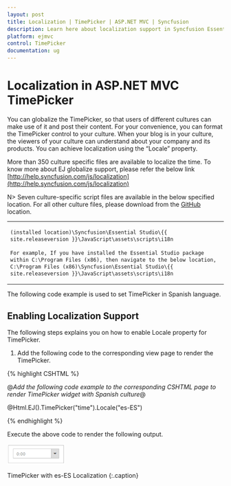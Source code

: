 ```yaml
---
layout: post
title: Localization | TimePicker | ASP.NET MVC | Syncfusion
description: Learn here about localization support in Syncfusion Essential ASP.NET MVC TimePicker Control, its elements, and more.
platform: ejmvc
control: TimePicker
documentation: ug
---
```


# Localization in ASP.NET MVC TimePicker

You can globalize the TimePicker, so that users of different cultures can make use of it and post their content. For your convenience, you can format the TimePicker control to your culture. When your blog is in your culture, the viewers of your culture can understand about your company and its products. You can achieve localization using the “Locale” property. 

More than 350 culture specific files are available to localize the time. To know more about EJ globalize support, please refer the below link      
 [http://help.syncfusion.com/js/localization](http://help.syncfusion.com/js/localization) 

N> Seven culture-specific script files are available in the below specified location. For all other culture files, please download from the [GitHub](https://github.com/syncfusion/ej-global/tree/master/i18n) location.

<table>
<tr>
<td>

    (installed location)\Syncfusion\Essential Studio\{{ site.releaseversion }}\JavaScript\assets\scripts\i18n

    For example, If you have installed the Essential Studio package within C:\Program Files (x86), then navigate to the below location, 
    C:\Program Files (x86)\Syncfusion\Essential Studio\{{ site.releaseversion }}\JavaScript\assets\scripts\i18n

</td></tr>
</table>

The following code example is used to set TimePicker in Spanish language.

## Enabling Localization Support

The following steps explains you on how to enable Locale property for TimePicker.

1. Add the following code to the corresponding view page to render the TimePicker.



{% highlight CSHTML %}

@*Add the following code example to the corresponding CSHTML page to render TimePicker widget with Spanish culture*@

@Html.EJ().TimePicker("time").Locale("es-ES")

{% endhighlight %}

Execute the above code to render the following output.

![ASP.NET MVC TimePicker Localization](Localization_images/Localization_img1.png)

TimePicker with es-ES Localization
{:.caption}

